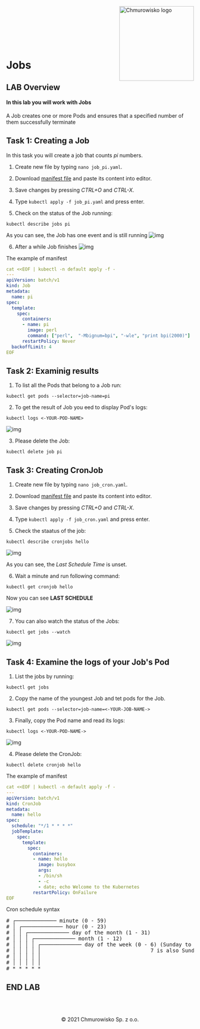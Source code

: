 <img src="../../../img/logo.png" alt="Chmurowisko logo" width="200" align="right">
<br><br>
<br><br>
<br><br>

# Jobs

## LAB Overview

#### In this lab you will work with Jobs

A Job creates one or more Pods and ensures that a specified number of them successfully terminate

## Task 1: Creating a Job

In this task you will create a job that counts *pi* numbers.

1. Create new file by typing ```nano job_pi.yaml```.

2. Download [manifest file](./files/job_pi.yaml) and paste its content into editor.

3. Save changes by pressing *CTRL+O* and *CTRL-X*.

4. Type ```kubectl apply -f job_pi.yaml``` and press enter.

5. Check on the status of the Job running:

```kubectl describe jobs pi```

As you can see, the Job has one event and is still running
![img](./img/pi1.png)

6. After a while Job finishes
![img](./img/pi2.png)


The example of manifest

```yaml
cat <<EOF | kubectl -n default apply -f -
---
apiVersion: batch/v1
kind: Job
metadata:
  name: pi
spec:
  template:
    spec:
      containers:
      - name: pi
        image: perl
        command: ["perl",  "-Mbignum=bpi", "-wle", "print bpi(2000)"]
      restartPolicy: Never
  backoffLimit: 4
EOF
```


## Task 2: Examinig results

1. To list all the Pods that belong to a Job run:

```kubectl get pods --selector=job-name=pi```

2. To get the result of Job you eed to display Pod's logs:

```kubectl logs <-YOUR-POD-NAME>```

![img](./img/pi3.png)

3. Please delete the Job:

```kubectl delete job pi```

## Task 3: Creating CronJob

1. Create new file by typing ``nano job_cron.yaml``.

2. Download [manifest file](./files/job_cron.yaml) and paste its content into editor.

3. Save changes by pressing *CTRL+O* and *CTRL-X*.

4. Type ```kubectl apply -f job_cron.yaml``` and press enter.

5. Check the staatus of the job:

```kubectl describe cronjobs hello```

![img](./img/cj1.png)

As you can see, the *Last Schedule Time* is unset.

6. Wait a minute and run following command:

```kubectl get cronjob hello```

Now you can see **LAST SCHEDULE**

![img](./img/cj2.png)

7. You can also watch the status of the Jobs:

```kubectl get jobs --watch```

![img](./img/cj3.png)

## Task 4: Examine the logs of your Job's Pod

1. List the jobs by running:

```kubectl get jobs```


2. Copy the name of the youngest Job and tet pods for the Job.

```kubectl get pods --selector=job-name=<-YOUR-JOB-NAME->```

3. Finally, copy the Pod name and read its logs:

```kubectl logs <-YOUR-POD-NAME->```

![img](./img/cj4.png)

4. Please delete the CronJob:

```kubectl delete cronjob hello```


The example of manifest

```yaml
cat <<EOF | kubectl -n default apply -f -
---
apiVersion: batch/v1
kind: CronJob
metadata:
  name: hello
spec:
  schedule: "*/1 * * * *"
  jobTemplate:
    spec:
      template:
        spec:
          containers:
          - name: hello
            image: busybox
            args:
            - /bin/sh
            - -c
            - date; echo Welcome to the Kubernetes
          restartPolicy: OnFailure
EOF
```

Cron schedule syntax

<pre>
# ┌───────────── minute (0 - 59)
# │ ┌───────────── hour (0 - 23)
# │ │ ┌───────────── day of the month (1 - 31)
# │ │ │ ┌───────────── month (1 - 12)
# │ │ │ │ ┌───────────── day of the week (0 - 6) (Sunday to Saturday;
# │ │ │ │ │                                   7 is also Sunday on some systems)
# │ │ │ │ │
# │ │ │ │ │
# * * * * *
</pre>

## END LAB

<br><br>

<center><p>&copy; 2021 Chmurowisko Sp. z o.o.<p></center>
